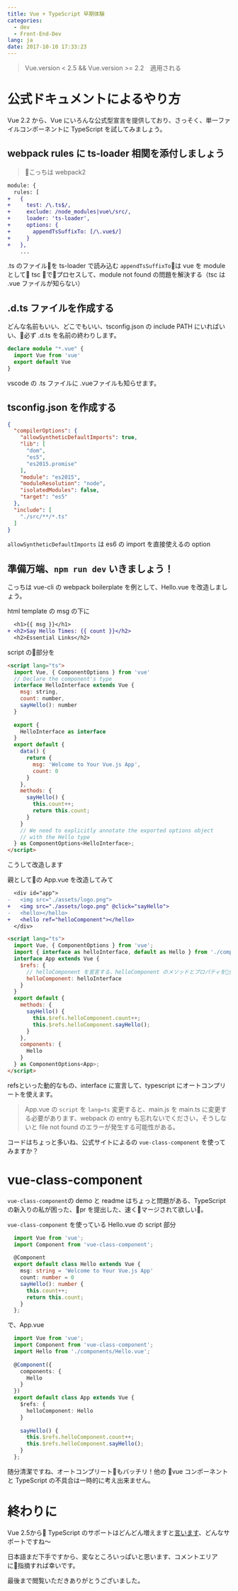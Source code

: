 ```yaml
---
title: Vue + TypeScript 早期体験
categories:
  - dev
  - Front-End-Dev
lang: ja
date: 2017-10-10 17:33:23
---
```


> Vue.version < 2.5 && Vue.version >= 2.2　適用される

# 公式ドキュメントによるやり方

Vue 2.2 から、Vue にいろんな公式型宣言を提供しており、さっそく、単一ファイルコンポーネントに TypeScript を試してみましょう。

## webpack rules に ts-loader 相関を添付しましょう
> こっちは webpack2

```diff
module: {
  rules: [
+   {
+     test: /\.ts$/,
+     exclude: /node_modules|vue\/src/,
+     loader: 'ts-loader',
+     options: {
+       appendTsSuffixTo: [/\.vue$/]
+     }
+   },
    ...
```

<!-- more -->

.ts のファイルを ts-loader で読み込む
`appendTsSuffixTo`は vue を module として tsc でプロセスして、module not found の問題を解決する（tsc は .vue ファイルが知らない）

## .d.ts ファイルを作成する
どんな名前もいい、どこでもいい、tsconfig.json の include PATH にいればいい、必ず .d.ts を名前の終わりします。
```typescript
declare module "*.vue" {
  import Vue from 'vue'
  export default Vue
}
```
vscode の .ts ファイルに .vueファイルも知らせます。

## tsconfig.json を作成する
```json
{
  "compilerOptions": {
    "allowSyntheticDefaultImports": true,
    "lib": [
      "dom",
      "es5",
      "es2015.promise"
    ],
    "module": "es2015",
    "moduleResolution": "node",
    "isolatedModules": false,
    "target": "es5"
  },
  "include": [
    "./src/**/*.ts"
  ]
}
```
`allowSyntheticDefaultImports` は es6 の import を直接使えるの option

## 準備万端、`npm run dev` いきましょう！

こっちは vue-cli の webpack boilerplate を例として、Hello.vue を改造しましょう。

html template の msg の下に
```diff
  <h1>{{ msg }}</h1>
+ <h2>Say Hello Times: {{ count }}</h2>
  <h2>Essential Links</h2>
```

script の部分を
```html
<script lang="ts">
  import Vue, { ComponentOptions } from 'vue'
  // Declare the component's type
  interface HelloInterface extends Vue {
    msg: string,
    count: number,
    sayHello(): number
  }
  
  export {
    HelloInterface as interface
  }
  export default {
    data() {
      return {
        msg: 'Welcome to Your Vue.js App',
        count: 0
      }
    },
    methods: {
      sayHello() {
        this.count++;
        return this.count;
      }
    }
    // We need to explicitly annotate the exported options object
    // with the Hello type
  } as ComponentOptions<HelloInterface>;
</script>
```
こうして改造します

親としての App.vue を改造してみて

```diff
  <div id="app">
-   <img src="./assets/logo.png">
+   <img src="./assets/logo.png" @click="sayHello">
-   <hello></hello>
+   <hello ref="helloComponent"></hello>
  </div>
```

```html
<script lang="ts">
  import Vue, { ComponentOptions } from 'vue';
  import { interface as helloInterface, default as Hello } from './components/Hello.vue';
  interface App extends Vue {
    $refs: {
      // helloComponent を宣言する、helloComponent のメソッドとプロパティを使えようになるました
      helloComponent: helloInterface
    }
  }
  export default {
    methods: {
      sayHello() {
        this.$refs.helloComponent.count++;
        this.$refs.helloComponent.sayHello();
      }
    },
    components: {
      Hello
    }
  } as ComponentOptions<App>;
</script>
```
refsといった動的なもの、interface に宣言して、typescript にオートコンプリートを使えます。

> App.vue の `script` を `lang=ts` 変更すると、main.js を main.ts に変更する必要があります、webpack の entry も忘れないでください，そうしないと file not found のエラーが発生する可能性がある。

コードはちょっと多いね、公式サイトによるの `vue-class-component` を使ってみますか？

# vue-class-component

`vue-class-component`の demo と readme はちょっと問題がある、TypeScript の新入りの私が困った、pr を提出した、速くマージされて欲しい。

`vue-class-component` を使っている Hello.vue の script 部分

```typescript
  import Vue from 'vue';
  import Component from 'vue-class-component';
  　
  @Component
  export default class Hello extends Vue {
    msg: string = 'Welcome to Your Vue.js App'
    count: number = 0
    sayHello(): number {
      this.count++;
      return this.count;
    }
  };
```

で、App.vue

```typescript
  import Vue from 'vue';
  import Component from 'vue-class-component';
  import Hello from './components/Hello.vue';
  　
  @Component({
    components: {
      Hello
    }
  })
  export default class App extends Vue {
    $refs: {
      helloComponent: Hello
    }
  　
    sayHello() {
      this.$refs.helloComponent.count++;
      this.$refs.helloComponent.sayHello();
    }
  };
```
随分清潔ですね、オートコンプリートもバッチリ！他の vue コンポーネントと TypeScript の不具合は一時的に考え出来ません。


# 終わりに

Vue 2.5から TypeScript のサポートはどんどん増えますと[言います](https://medium.com/the-vue-point/upcoming-typescript-changes-in-vue-2-5-e9bd7e2ecf08)、どんなサポートですね〜

日本語まだ下手ですから、変なところいっぱいと思います、コメントエリアに指摘すれば幸いです。

最後まで閲覧いただきありがとうございました。
